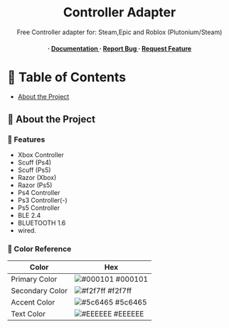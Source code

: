 <div align='center'>

<h1>Controller Adapter</h1>
<p>Free Controller adapter for: Steam,Epic and Roblox (Plutonium/Steam)</p>

<h4> <span> · </span> <a href="https://github.com/CherryAma/AnyControlADPT/blob/master/README.md"> Documentation </a> <span> · </span> <a href="https://github.com/CherryAma/AnyControlADPT/issues"> Report Bug </a> <span> · </span> <a href="https://github.com/CherryAma/AnyControlADPT/issues"> Request Feature </a> </h4>


</div>

# :notebook_with_decorative_cover: Table of Contents

- [About the Project](#star2-about-the-project)


## :star2: About the Project

### :dart: Features
- Xbox Controller
- Scuff (Ps4)
- Scuff (Ps5)
- Razor (Xbox)
- Razor (Ps5)
- Ps4 Controller
- Ps3 Controller(-)
- Ps5 Controller
- BLE 2.4
- BLUETOOTH 1.6
- wired.


### :art: Color Reference
| Color | Hex |
| --------------- | ---------------------------------------------------------------- |
| Primary Color | ![#000101](https://via.placeholder.com/10/000101?text=+) #000101 |
| Secondary Color | ![#f2f7ff](https://via.placeholder.com/10/f2f7ff?text=+) #f2f7ff |
| Accent Color | ![#5c6465](https://via.placeholder.com/10/5c6465?text=+) #5c6465 |
| Text Color | ![#EEEEEE](https://via.placeholder.com/10/EEEEEE?text=+) #EEEEEE |
